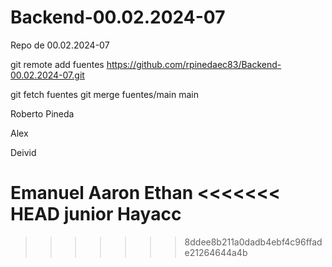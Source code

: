 # Backend-00.02.2024-07
Repo de 00.02.2024-07


git remote add fuentes https://github.com/rpinedaec83/Backend-00.02.2024-07.git

git fetch fuentes
git merge fuentes/main main



Roberto Pineda 

Alex


Deivid





Emanuel
Aaron
Ethan
<<<<<<< HEAD
junior Hayacc
=======

>>>>>>> 8ddee8b211a0dadb4ebf4c96ffade21264644a4b

